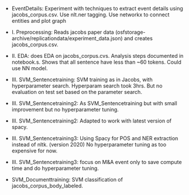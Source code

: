 * EventDetails: Experiment with techniques to extract event details using jacobs_corpus.csv. Use nlt.ner tagging. Use networkx to connect entities and plot graph

* I. Preprocessing: Reads jacobs paper data (osfstorage-archive/replicationdata/experiment_data.json) and creates jacobs_corpus.csv.
* II. EDA: does EDA on jacobs_corpus.cvs. Analysis steps documented in notebook.s. Shows that all sentence have less than ~60 tokens. Could use NN model.

* III. SVM_Sentencetraining: SVM training as in Jacobs, with hyperparameter search. Hyperparam search took 3hrs.  But no evaluation on test set based on the parameter search.
* III. SVM_Sentencetraining2: As SVM_Sentencetraining but with small improvement but no hyperparameter tuning.
* III. SVM_Sentencetraining2: Adapted to work with latest version of spacy.
* III. SVM_Sentencetraining3: Using Spacy for POS and NER extraction instead of nltk. (version 2020) No hyperparameter tuning as too expensive for now.
*  III. SVM_Sentencetraining3: focus on M&A event only to save compute time and do hyperparameter tuning.

* SVM_Documenttraining: SVM classification of jacobs_corpus_body_labeled. 


